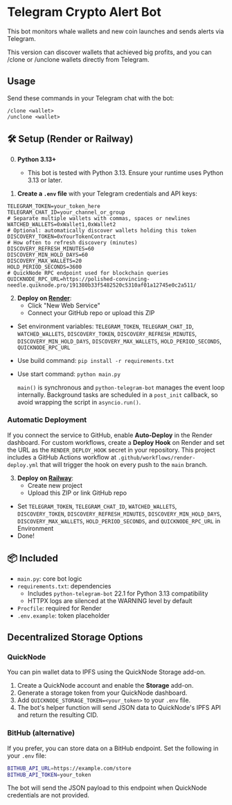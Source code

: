 # Telegram Crypto Alert Bot

This bot monitors whale wallets and new coin launches and sends alerts via Telegram.

This version can discover wallets that achieved big profits, and you can /clone or /unclone wallets directly from Telegram.

## Usage

Send these commands in your Telegram chat with the bot:

```text
/clone <wallet>
/unclone <wallet>
```
## 🛠 Setup (Render or Railway)

0. **Python 3.13+**
   - This bot is tested with Python 3.13. Ensure your runtime uses Python 3.13 or later.

1. **Create a `.env` file** with your Telegram credentials and API keys:

```
TELEGRAM_TOKEN=your_token_here
TELEGRAM_CHAT_ID=your_channel_or_group
# Separate multiple wallets with commas, spaces or newlines
WATCHED_WALLETS=0xWallet1,0xWallet2
# Optional: automatically discover wallets holding this token
DISCOVERY_TOKEN=0xYourTokenContract
# How often to refresh discovery (minutes)
DISCOVERY_REFRESH_MINUTES=60
DISCOVERY_MIN_HOLD_DAYS=60
DISCOVERY_MAX_WALLETS=20
HOLD_PERIOD_SECONDS=3600
# QuickNode RPC endpoint used for blockchain queries
QUICKNODE_RPC_URL=https://polished-convincing-needle.quiknode.pro/191380b33f5482520c5310af01a12745e0c2a511/
```

2. **Deploy on [Render](https://render.com)**:
   - Click "New Web Service"
   - Connect your GitHub repo or upload this ZIP
  - Set environment variables: `TELEGRAM_TOKEN`, `TELEGRAM_CHAT_ID`, `WATCHED_WALLETS`, `DISCOVERY_TOKEN`, `DISCOVERY_REFRESH_MINUTES`, `DISCOVERY_MIN_HOLD_DAYS`, `DISCOVERY_MAX_WALLETS`, `HOLD_PERIOD_SECONDS`, `QUICKNODE_RPC_URL`
   - Use build command: `pip install -r requirements.txt`
   - Use start command: `python main.py`

     `main()` is synchronous and `python-telegram-bot` manages the event loop
     internally. Background tasks are scheduled in a `post_init` callback, so
     avoid wrapping the script in `asyncio.run()`.

### Automatic Deployment

If you connect the service to GitHub, enable **Auto-Deploy** in the Render
dashboard. For custom workflows, create a **Deploy Hook** on Render and set the
URL as the `RENDER_DEPLOY_HOOK` secret in your repository. This project includes
a GitHub Actions workflow at `.github/workflows/render-deploy.yml` that will
trigger the hook on every push to the `main` branch.

3. **Deploy on [Railway](https://railway.app)**:
   - Create new project
   - Upload this ZIP or link GitHub repo
  - Set `TELEGRAM_TOKEN`, `TELEGRAM_CHAT_ID`, `WATCHED_WALLETS`, `DISCOVERY_TOKEN`, `DISCOVERY_REFRESH_MINUTES`, `DISCOVERY_MIN_HOLD_DAYS`, `DISCOVERY_MAX_WALLETS`, `HOLD_PERIOD_SECONDS`, and `QUICKNODE_RPC_URL` in Environment
   - Done!

## 📦 Included

- `main.py`: core bot logic
- `requirements.txt`: dependencies
  - Includes `python-telegram-bot` 22.1 for Python 3.13 compatibility
  - HTTPX logs are silenced at the WARNING level by default
- `Procfile`: required for Render
- `.env.example`: token placeholder

## Decentralized Storage Options

### QuickNode

You can pin wallet data to IPFS using the QuickNode Storage add-on.

1. Create a QuickNode account and enable the **Storage** add-on.
2. Generate a storage token from your QuickNode dashboard.
3. Add `QUICKNODE_STORAGE_TOKEN=<your_token>` to your `.env` file.
4. The bot's helper function will send JSON data to QuickNode's IPFS API and
   return the resulting CID.

### BitHub (alternative)

If you prefer, you can store data on a BitHub endpoint. Set the following in
your `.env` file:

```bash
BITHUB_API_URL=https://example.com/store
BITHUB_API_TOKEN=your_token
```

The bot will send the JSON payload to this endpoint when QuickNode credentials
are not provided.


